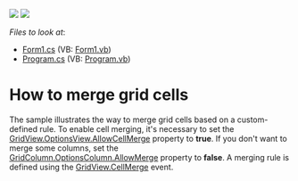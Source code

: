 <!-- default badges list -->
[![](https://img.shields.io/badge/Open_in_DevExpress_Support_Center-FF7200?style=flat-square&logo=DevExpress&logoColor=white)](https://supportcenter.devexpress.com/ticket/details/E559)
[![](https://img.shields.io/badge/📖_How_to_use_DevExpress_Examples-e9f6fc?style=flat-square)](https://docs.devexpress.com/GeneralInformation/403183)
<!-- default badges end -->
<!-- default file list -->
*Files to look at*:

* [Form1.cs](./CS/WindowsApplication93/Form1.cs) (VB: [Form1.vb](./VB/WindowsApplication93/Form1.vb))
* [Program.cs](./CS/WindowsApplication93/Program.cs) (VB: [Program.vb](./VB/WindowsApplication93/Program.vb))
<!-- default file list end -->
# How to merge grid cells


<p>The sample illustrates the way to merge grid cells based on a custom-defined rule. To enable cell merging, it's necessary to set the <a href="https://documentation.devexpress.com/#windowsforms/DevExpressXtraGridViewsGridGridOptionsView_AllowCellMergetopic">GridView.OptionsView.AllowCellMerge</a> property to <strong>true</strong>. If you don't want to merge some columns, set the <a href="https://documentation.devexpress.com/#windowsforms/DevExpressXtraGridColumnsOptionsColumn_AllowMergetopic">GridColumn.OptionsColumn.AllowMerge</a> property to <strong>false</strong>. A merging rule is defined using the <a href="https://documentation.devexpress.com/#windowsforms/DevExpressXtraGridViewsGridGridView_CellMergetopic">GridView.CellMerge</a> event.</p>

<br/>


